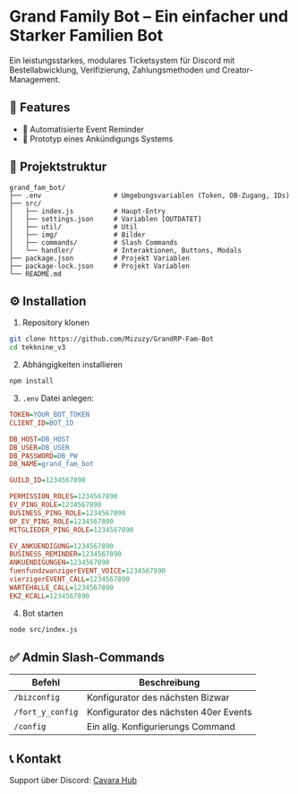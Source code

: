 # Grand Family Bot – Ein einfacher und Starker Familien Bot

Ein leistungsstarkes, modulares Ticketsystem für Discord mit Bestellabwicklung, Verifizierung, Zahlungsmethoden und Creator-Management.

## 🚀 Features

- 🧾 Automatisierte Event Reminder
- 🌌 Prototyp eines Ankündigungs Systems

## 🧱 Projektstruktur

```
grand_fam_bot/
├── .env                  # Umgebungsvariablen (Token, DB-Zugang, IDs)
├── src/
│   ├── index.js          # Haupt-Entry
│   ├── settings.json     # Variablen [OUTDATET]
│   ├── util/             # Util
│   ├── img/              # Bilder
│   ├── commands/         # Slash Commands
│   └── handler/          # Interaktionen, Buttons, Modals
├── package.json          # Projekt Variablen
├── package-lock.json     # Projekt Variablen
└── README.md
```

## ⚙️ Installation

1. Repository klonen
```bash
git clone https://github.com/Mizuzy/GrandRP-Fam-Bot
cd tekknine_v3
```

2. Abhängigkeiten installieren
```bash
npm install
```

3. `.env` Datei anlegen:
```ini
TOKEN=YOUR_BOT_TOKEN
CLIENT_ID=BOT_ID

DB_HOST=DB_HOST
DB_USER=DB_USER
DB_PASSWORD=DB_PW        
DB_NAME=grand_fam_bot

GUILD_ID=1234567890

PERMISSION_ROLES=1234567890
EV_PING_ROLE=1234567890
BUSINESS_PING_ROLE=1234567890
OP_EV_PING_ROLE=1234567890
MITGLIEDER_PING_ROLE=1234567890

EV_ANKUENDIGUNG=1234567890
BUSINESS_REMINDER=1234567890
ANKUENDIGUNGEN=1234567890
fuenfundzwanzigerEVENT_VOICE=1234567890
vierzigerEVENT_CALL=1234567890
WARTEHALLE_CALL=1234567890
EKZ_KCALL=1234567890
```

4. Bot starten
```bash
node src/index.js
```

## ✅ Admin Slash-Commands

| Befehl | Beschreibung |
|--------|--------------|
| `/bizconfig` | Konfigurator des nächsten Bizwar |
| `/fort_y_config` | Konfigurator des nächsten 40er Events |
| `/config` | Ein allg. Konfigurierungs Command |

## 📞 Kontakt

Support über Discord: [Cavara Hub](https://discord.gg/cavarahub)